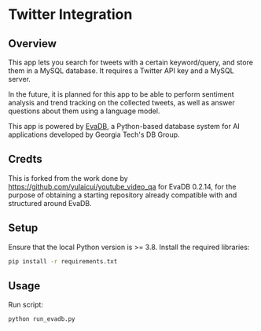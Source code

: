 # Twitter Integration

## Overview
This app lets you search for tweets with a certain keyword/query, and store them in a MySQL database. 
It requires a Twitter API key and a MySQL server.

In the future, it is planned for this app to be able to perform sentiment analysis and trend tracking on the collected tweets, as well as answer questions about them using a language model.

This app is powered by [EvaDB](https://github.com/georgia-tech-db/eva), a Python-based database system for AI applications developed by Georgia Tech's DB Group.

## Credts
This is forked from the work done by https://github.com/yulaicui/youtube_video_qa for EvaDB 0.2.14, for the purpose of obtaining a starting repository already compatible with and structured around EvaDB.

## Setup
Ensure that the local Python version is >= 3.8. Install the required libraries:

```bat
pip install -r requirements.txt
```

## Usage
Run script: 
```bat
python run_evadb.py
```
